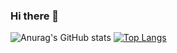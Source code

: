 ### Hi there 👋

<!--
**hecuhecu/hecuhecu** is a ✨ _special_ ✨ repository because its `README.md` (this file) appears on your GitHub profile.

Here are some ideas to get you started:

- 🔭 I’m currently working on ...
- 🌱 I’m currently learning ...
- 👯 I’m looking to collaborate on ...
- 🤔 I’m looking for help with ...
- 💬 Ask me about ...
- 📫 How to reach me: ...
- 😄 Pronouns: ...
- ⚡ Fun fact: ...
-->
![Anurag's GitHub stats](https://github-readme-stats.vercel.app/api?username=hecuhecu&show_icons=true&theme=cobalt&count_private=true)
[![Top Langs](https://github-readme-stats.vercel.app/api/top-langs/?username=hecuhecu&theme=cobalt&count_private=true)](https://github.com/anuraghazra/github-readme-stats)
